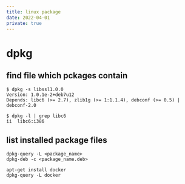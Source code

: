 ```yaml
---
title: linux package
date: 2022-04-01
private: true
---
```

# dpkg
## find file which pckages contain

    $ dpkg -s libssl1.0.0
    Version: 1.0.1e-2+deb7u12
    Depends: libc6 (>= 2.7), zlib1g (>= 1:1.1.4), debconf (>= 0.5) | debconf-2.0

    $ dpkg -l | grep libc6
    ii  libc6:i386          

## list installed package files
    dpkg-query -L <package_name>
    dpkg-deb -c <package_name.deb>

    apt-get install docker
    dpkg-query -L docker